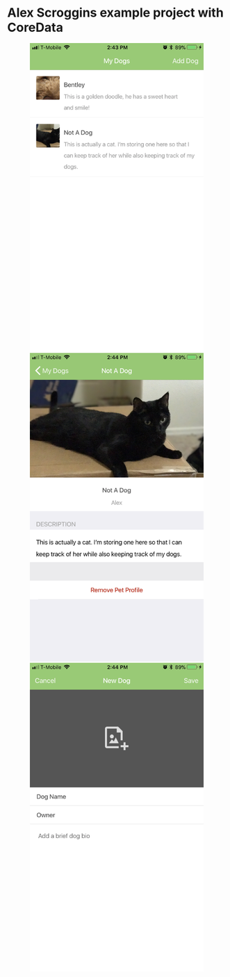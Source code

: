 # Alex Scroggins example project with CoreData

<div align="center">
  <img src="IMG_2918.PNG" width="400px"</img> 
  <img src="IMG_2919.PNG" width="400px"</img> 
  <img src="IMG_2920.PNG" width="400px"</img> 
</div>
